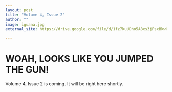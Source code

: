 ```yaml
---
layout: post
title: "Volume 4, Issue 2"
author: ""
image: iguana.jpg
external_site: https://drive.google.com/file/d/1fz7kuUDho5A8xs3jPsxBkw0mSC3MBjQq/view?usp=sharing

---
```


# WOAH, LOOKS LIKE YOU JUMPED THE GUN!

Volume 4, Issue 2 is coming. It will be right here shortly.
